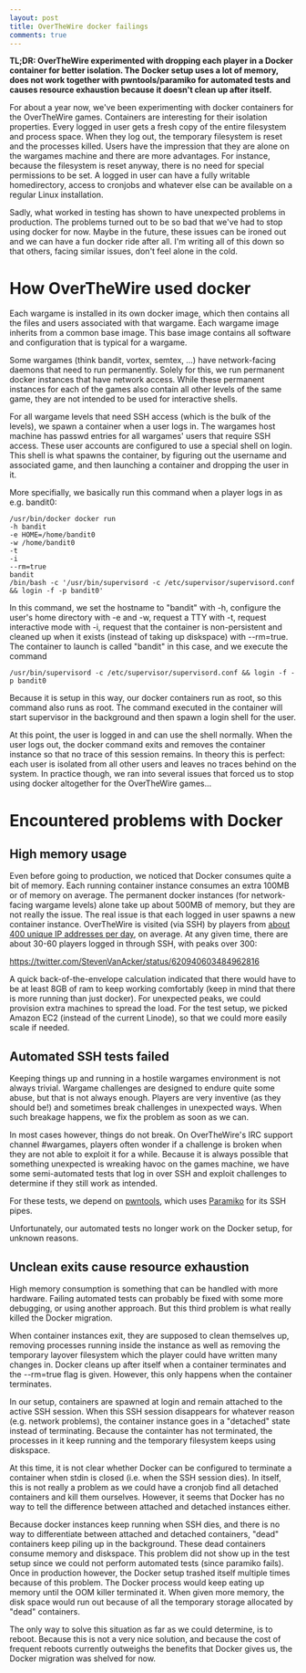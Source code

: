 ```yaml
---
layout: post
title: OverTheWire docker failings
comments: true
---
```


**TL;DR: OverTheWire experimented with dropping each player in a Docker container
for better isolation. The Docker setup uses a lot of memory, does not work
together with pwntools/paramiko for automated tests and causes resource
exhaustion because it doesn't clean up after itself.**

For about a year now, we've been experimenting with docker containers for the
OverTheWire games.  Containers are interesting for their isolation properties.
Every logged in user gets a fresh copy of the entire filesystem and process
space. When they log out, the temporary filesystem is reset and the processes
killed.  Users have the impression that they are alone on the wargames machine
and there are more advantages.  For instance, because the filesystem is reset
anyway, there is no need for special permissions to be set.  A logged in user
can have a fully writable homedirectory, access to cronjobs and whatever else
can be available on a regular Linux installation.

Sadly, what worked in testing has shown to have unexpected problems in
production.  The problems turned out to be so bad that we've had to stop using
docker for now.  Maybe in the future, these issues can be ironed out and we can
have a fun docker ride after all.  I'm writing all of this down so that others,
facing similar issues, don't feel alone in the cold.

# How OverTheWire used docker

Each wargame is installed in its own docker image, which then contains all the
files and users associated with that wargame. Each wargame image inherits from
a common base image. This base image contains all software and configuration
that is typical for a wargame.

Some wargames (think bandit, vortex, semtex, ...) have network-facing daemons
that need to run permanently. Solely for this, we run permanent docker
instances that have network access. While these permanent instances for each of
the games also contain all other levels of the same game, they are not intended
to be used for interactive shells.

For all wargame levels that need SSH access (which is the bulk of the levels),
we spawn a container when a user logs in.  The wargames host machine has passwd
entries for all wargames' users that require SSH access.  These user accounts
are configured to use a special shell on login.  This shell is what spawns the
container, by figuring out the username and associated game, and then launching
a container and dropping the user in it.

More specifially, we basically run this command when a player logs in as e.g. bandit0:

	/usr/bin/docker docker run
	-h bandit
	-e HOME=/home/bandit0
	-w /home/bandit0
	-t
	-i
	--rm=true
	bandit
	/bin/bash -c '/usr/bin/supervisord -c /etc/supervisor/supervisord.conf && login -f -p bandit0'


In this command, we set the hostname to "bandit" with -h, configure the user's
home directory with -e and -w, request a TTY with -t, request interactive mode
with -i, request that the container is non-persistent and cleaned up when it
exists (instead of taking up diskspace) with --rm=true.  The container to
launch is called "bandit" in this case, and we execute the command 

	/usr/bin/supervisord -c /etc/supervisor/supervisord.conf && login -f -p bandit0

Because it is setup in this way, our docker containers run as root, so this
command also runs as root. The command executed in the container will start
supervisor in the background and then spawn a login shell for the user.

At this point, the user is logged in and can use the shell normally.  When the
user logs out, the docker command exits and removes the container instance so
that no trace of this session remains.  In theory this is perfect: each user is
isolated from all other users and leaves no traces behind on the system.  In
practice though, we ran into several issues that forced us to stop using docker
altogether for the OverTheWire games...

# Encountered problems with Docker

## High memory usage

Even before going to production, we noticed that Docker consumes quite a bit of
memory.  Each running container instance consumes an extra 100MB or of memory
on average.  The permanent docker instances (for network-facing wargame levels)
alone take up about 500MB of memory, but they are not really the issue.  The
real issue is that each logged in user spawns a new container instance.
OverTheWire is visited (via SSH) by players from [about 400 unique IP addresses
per day](http://stats.melinda.labs.overthewire.org/), on average.  At any given
time, there are about 30-60 players logged in through SSH, with peaks over 300:

<https://twitter.com/StevenVanAcker/status/620940603484962816>

A quick back-of-the-envelope calculation indicated that there would have to be
at least 8GB of ram to keep working comfortably (keep in mind that there is
more running than just docker).  For unexpected peaks, we could provision extra
machines to spread the load.  For the test setup, we picked Amazon EC2 (instead
of the current Linode), so that we could more easily scale if needed.

## Automated SSH tests failed

Keeping things up and running in a hostile wargames environment is not always
trivial.  Wargame challenges are designed to endure quite some abuse, but that
is not always enough.  Players are very inventive (as they should be!) and
sometimes break challenges in unexpected ways.  When such breakage happens, we
fix the problem as soon as we can.

In most cases however, things do not break. On OverTheWire's IRC support
channel #wargames, players often wonder if a challenge is broken when they are
not able to exploit it for a while.  Because it is always possible that
something unexpected is wreaking havoc on the games machine, we have some
semi-automated tests that log in over SSH and exploit challenges to determine
if they still work as intended.

For these tests, we depend on
[pwntools](https://github.com/Gallopsled/pwntools), which uses
[Paramiko](http://www.paramiko.org/) for its SSH pipes.

Unfortunately, our automated tests no longer work on the Docker setup, for
unknown reasons.

## Unclean exits cause resource exhaustion

High memory consumption is something that can be handled with more hardware.
Failing automated tests can probably be fixed with some more debugging, or
using another approach.  But this third problem is what really killed the
Docker migration.

When container instances exit, they are supposed to clean themselves up,
removing processes running inside the instance as well as removing the
temporary layover filesystem which the player could have written many changes
in.  Docker cleans up after itself when a container terminates and the
--rm=true flag is given.  However, this only happens when the container
terminates.

In our setup, containers are spawned at login and remain attached to the active
SSH session.  When this SSH session disappears for whatever reason (e.g.
network problems), the container instance goes in a "detached" state instead of
terminating. Because the containter has not terminated, the processes in it
keep running and the temporary filesystem keeps using diskspace.

At this time, it is not clear whether Docker can be configured to terminate a
container when stdin is closed (i.e. when the SSH session dies).  In itself,
this is not really a problem as we could have a cronjob find all detached
containers and kill them ourselves.  However, it seems that Docker has no way
to tell the difference between attached and detached instances either.

Because docker instances keep running when SSH dies, and there is no way to
differentiate between attached and detached containers, "dead" containers keep
piling up in the background. These dead containers consume memory and
diskspace.  This problem did not show up in the test setup since we could not
perform automated tests (since paramiko fails).  Once in production however,
the Docker setup trashed itself multiple times because of this problem.  The
Docker process would keep eating up memory until the OOM killer terminated it.
When given more memory, the disk space would run out because of all the
temporary storage allocated by "dead" containers.

The only way to solve this situation as far as we could determine, is to
reboot.  Because this is not a very nice solution, and because the cost of
frequent reboots currently outweighs the benefits that Docker gives us, the
Docker migration was shelved for now.
















